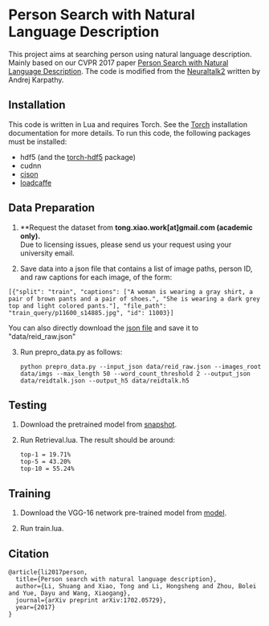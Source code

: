 # Person Search with Natural Language Description

This project aims at searching person using natural language description. Mainly based on our CVPR 2017 paper [Person Search with Natural Language Description](https://arxiv.org/pdf/1702.05729.pdf). The code is modified from the [Neuraltalk2](https://github.com/karpathy/neuraltalk2) written by Andrej Karpathy.


## Installation

This code is written in Lua and requires Torch. See the [Torch](http://torch.ch/) installation documentation for more details. 
To run this code, the following packages must be installed:

- hdf5 (and the [torch-hdf5](https://github.com/deepmind/torch-hdf5/) package)
- cudnn
- [cjson](https://www.kyne.com.au/~mark/software/lua-cjson-manual.html)
- [loadcaffe](https://github.com/szagoruyko/loadcaffe)


## Data Preparation

1. **Request the dataset from **tong.xiao.work[at]gmail.com (academic only).** <br/>
  Due to licensing issues, please send us your request using your university email. 

2. Save data into a json file that contains a list of image paths, person ID, and raw captions for each image, of the form:

  ```
  [{"split": "train", "captions": ["A woman is wearing a gray shirt, a pair of brown pants and a pair of shoes.", "She is wearing a dark grey top and light colored pants."], "file_path": "train_query/p11600_s14885.jpg", "id": 11003}]
  ```

  You can also directly download the [json file](https://drive.google.com/file/d/0B-GOvBat1maObWN1eDV6cFNYV2M/view?usp=sharing&resourcekey=0-CStaTaSQeHN60VYIjlVTAg) and save it to "data/reid_raw.json"
  
3. Run prepro_data.py as follows:
   
   ```
   python prepro_data.py --input_json data/reid_raw.json --images_root data/imgs --max_length 50 --word_count_threshold 2 --output_json data/reidtalk.json --output_h5 data/reidtalk.h5
   ```

## Testing

1. Download the pretrained model from [snapshot](https://drive.google.com/open?id=0B-GOvBat1maOLURaUm1pckRPQ2M).

2. Run Retrieval.lua. The result should be around:
   
   ```Shell
   top-1 = 19.71%
   top-5 = 43.20%
   top-10 = 55.24%
   ```

## Training

1. Download the VGG-16 network pre-trained model from [model](https://drive.google.com/file/d/0B-GOvBat1maOVjgwSGtQWWZyRlE/view?usp=sharing&resourcekey=0-6g4DsRU02z-f60ug8WgxjA).

2. Run train.lua.

## Citation
    @article{li2017person,
      title={Person search with natural language description},
      author={Li, Shuang and Xiao, Tong and Li, Hongsheng and Zhou, Bolei and Yue, Dayu and Wang, Xiaogang},
      journal={arXiv preprint arXiv:1702.05729},
      year={2017}
    }
